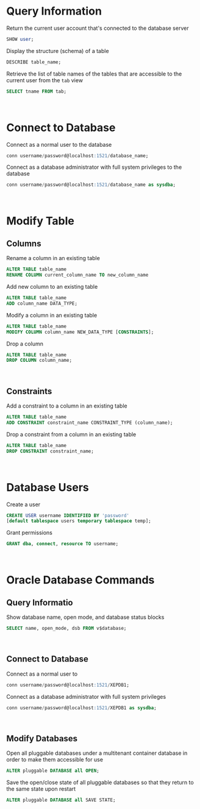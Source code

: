 # Query Information

Return the current user account that's connected to the database server
```SQL
SHOW user;
```

Display the structure (schema) of a table
```SQL
DESCRIBE table_name;
```

Retrieve the list of table names of the tables that are accessible to the current user from the `tab` view
```SQL
SELECT tname FROM tab;
```

<br>

# Connect to Database

Connect as a normal user to the database
```SQL
conn username/password@localhost:1521/database_name;
```

Connect as a database administrator with full system privileges to the database
```SQL
conn username/password@localhost:1521/database_name as sysdba;
```

<br>

# Modify Table

## Columns

Rename a column in an existing table
```SQL
ALTER TABLE table_name
RENAME COLUMN current_column_name TO new_column_name
```

Add new column to an existing table
```SQL
ALTER TABLE table_name
ADD column_name DATA_TYPE;
```

Modify a column in an existing table
```SQL
ALTER TABLE table_name
MODIFY COLUMN column_name NEW_DATA_TYPE [CONSTRAINTS];
```

Drop a column
```SQL
ALTER TABLE table_name
DROP COLUMN column_name;
```

<br>

## Constraints

Add a constraint to a column in an existing table
```SQL
ALTER TABLE table_name
ADD CONSTRAINT constraint_name CONSTRAINT_TYPE (column_name);
```

Drop a constraint from a column in an existing table
```SQL
ALTER TABLE table_name
DROP CONSTRAINT constraint_name;
```

<br>

# Database Users

Create a user
```SQL
CREATE USER username IDENTIFIED BY 'password'
[default tablespace users temporary tablespace temp];
```

Grant permissions
```SQL
GRANT dba, connect, resource TO username;
```

<br>

# Oracle Database Commands

## Query Informatio

Show database name, open mode, and database status blocks
```SQL
SELECT name, open_mode, dsb FROM v$database;
```

<br>

## Connect to Database

Connect as a normal user to 
```SQL
conn username/password@localhost:1521/XEPDB1;
```

Connect as a database administrator with full system privileges
```SQL
conn username/password@localhost:1521/XEPDB1 as sysdba;
```

<br>

## Modify Databases

Open all pluggable databases under a multitenant container database in order to make them accessible for use
```SQL
ALTER pluggable DATABASE all OPEN;
```

Save the open/close state of all pluggable databases so that they return to the same state upon restart
```SQL
ALTER pluggable DATABASE all SAVE STATE;
```


